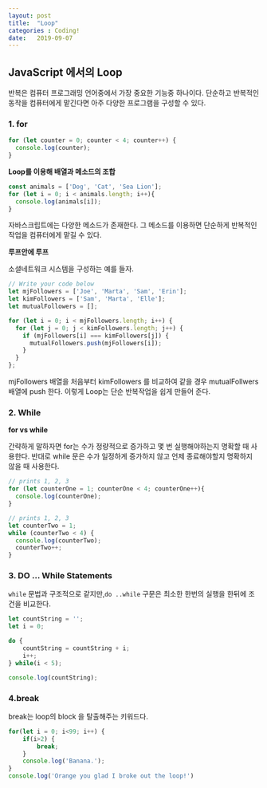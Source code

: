 ```yaml
---
layout: post
title:  "Loop"
categories : Coding!
date:   2019-09-07
---
```


## JavaScript 에서의 Loop

반복은 컴퓨터 프로그래밍 언어중에서 가장 중요한 기능중 하나이다.  단순하고 반복적인 동작을 컴퓨터에게 맡긴다면 아주 다양한 프로그램을 구성할 수 있다. 

### 1. for

```javascript
for (let counter = 0; counter < 4; counter++) {
  console.log(counter);
}
```

**Loop를 이용해 배열과 메소드의 조합**

```javascript
const animals = ['Dog', 'Cat', 'Sea Lion'];
for (let i = 0; i < animals.length; i++){
  console.log(animals[i]);
}
```

자바스크립트에는 다양한 메소드가 존재한다. 그 메소드를 이용하면 단순하게 반복적인 작업을 컴퓨터에게 맡길 수 있다.

**루프안에 루프**

소셜네트워크 시스템을 구성하는 예를 들자.

```javascript
// Write your code below
let mjFollowers = ['Joe', 'Marta', 'Sam', 'Erin'];
let kimFollowers = ['Sam', 'Marta', 'Elle'];
let mutualFollowers = [];

for (let i = 0; i < mjFollowers.length; i++) {
  for (let j = 0; j < kimFollowers.length; j++) {
    if (mjFollowers[i] === kimFollowers[j]) {
      mutualFollowers.push(mjFollowers[i]);
    }
  }
};


```

mjFollowers 배열을 처음부터 kimFollowers 를 비교하여 같을 경우 mutualFollwers 배열에 push 한다. 이렇게  Loop는 단순 반복작업을 쉽게 만들어 준다.

### 2. While

**for vs while**

간략하게 말하자면 for는 수가 정량적으로 증가하고 몇 번 실행해야하는지 명확할 때 사용한다. 반대로 while 문은 수가 일정하게 증가하지 않고 언제 종료해야할지 명확하지 않을 때 사용한다.

```javascript
// prints 1, 2, 3
for (let counterOne = 1; counterOne < 4; counterOne++){
  console.log(counterOne);
}

// prints 1, 2, 3
let counterTwo = 1;
while (counterTwo < 4) {
  console.log(counterTwo);
  counterTwo++;
}
```

### 3. DO ... While Statements

`while` 문법과 구조적으로 같지만,`do ..while` 구문은 최소한 한번의 실행을 한뒤에 조건을 비교한다.

```javascript
let countString = '';
let i = 0;

do {
    countString = countString + i;
    i++;
} while(i < 5);

console.log(countString);
```

### 4.break

break는 loop의 block 을 탈출해주는 키워드다.

```javascript
for(let i = 0; i<99; i++) {
    if(i>2) {
        break;
    }
    console.log('Banana.');
}
console.log('Orange you glad I broke out the loop!')
```

